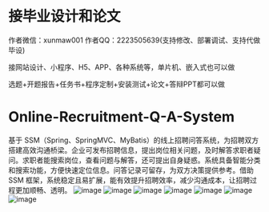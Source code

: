 # 接毕业设计和论文
作者微信：xunmaw001  作者QQ：2223505639(支持修改、部署调试、支持代做毕设)

接网站设计、小程序、H5、APP、各种系统等，单片机、嵌入式也可以做

选题+开题报告+任务书+程序定制+安装测试+论文+答辩PPT都可以做
# Online-Recruitment-Q-A-System
基于 SSM（Spring、SpringMVC、MyBatis）的线上招聘问答系统，为招聘双方搭建高效沟通桥梁。企业可发布招聘信息，提出岗位相关问题，及时解答求职者疑问。求职者能搜索岗位，查看问题与解答，还可提出自身疑惑。系统具备智能分类和搜索功能，方便快速定位信息。问答记录可留存，为双方决策提供参考。借助 SSM 框架，系统稳定且易扩展，能有效提升招聘效率，减少沟通成本，让招聘过程更加顺畅、透明。 
![image](https://github.com/user-attachments/assets/a3a41e8c-f1d9-406d-94c5-b4dc1c8c525e)
![image](https://github.com/user-attachments/assets/5f9e668e-1055-40bd-bdab-8a43de34e923)
![image](https://github.com/user-attachments/assets/5b16575f-1652-4f27-97bf-d5dce03a15f4)
![image](https://github.com/user-attachments/assets/42d46845-7b8b-4aa5-be89-23237fb84032)
![image](https://github.com/user-attachments/assets/8477c361-83f1-4739-8a8a-6cfe5f7ea067)
![image](https://github.com/user-attachments/assets/84d66af1-157a-404e-b72d-b03627291177)
![image](https://github.com/user-attachments/assets/d6ced9db-430d-414b-9385-40f50f652658)
